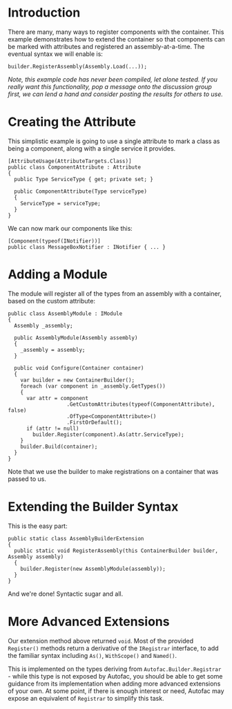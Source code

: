 # Introduction #

There are many, many ways to register components with the container. This example demonstrates how to extend the container so that components can be marked with attributes and registered an assembly-at-a-time. The eventual syntax we will enable is:

```
builder.RegisterAssembly(Assembly.Load(...));
```

_Note, this example code has never been compiled, let alone tested. If you really want this functionality, pop a message onto the discussion group first, we can lend a hand and consider posting the results for others to use._

# Creating the Attribute #

This simplistic example is going to use a single attribute to mark a class as being a component, along with a single service it provides.

```
[AttributeUsage(AttributeTargets.Class)]
public class ComponentAttribute : Attribute
{
  public Type ServiceType { get; private set; }

  public ComponentAttribute(Type serviceType)
  {
    ServiceType = serviceType;
  }
}
```

We can now mark our components like this:

```
[Component(typeof(INotifier))]
public class MessageBoxNotifier : INotifier { ... }
```

# Adding a Module #

The module will register all of the types from an assembly with a container, based on the custom attribute:

```
public class AssemblyModule : IModule
{
  Assembly _assembly;

  public AssemblyModule(Assembly assembly)
  {
    _assembly = assembly;
  }

  public void Configure(Container container)
  {
    var builder = new ContainerBuilder();
    foreach (var component in _assembly.GetTypes())
    {
      var attr = component
                   .GetCustomAttributes(typeof(ComponentAttribute), false)
                   .OfType<ComponentAttribute>()
                   .FirstOrDefault();
      if (attr != null)
        builder.Register(component).As(attr.ServiceType);
    }
    builder.Build(container);
  }
}
```

Note that we use the builder to make registrations on a container that was passed to us.

# Extending the Builder Syntax #

This is the easy part:

```
public static class AssemblyBuilderExtension
{
  public static void RegisterAssembly(this ContainerBuilder builder, Assembly assembly)
  {
    builder.Register(new AssemblyModule(assembly));
  }
}
```

And we're done! Syntactic sugar and all.

# More Advanced Extensions #

Our extension method above returned `void`. Most of the provided `Register()` methods return a derivative of the `IRegistrar` interface, to add the familiar syntax including `As()`, `WithScope()` and `Named()`.

This is implemented on the types deriving from `Autofac.Builder.Registrar` - while this type is not exposed by Autofac, you should be able to get some guidance from its implementation when adding more advanced extensions of your own. At some point, if there is enough interest or need, Autofac may expose an equivalent of `Registrar` to simplify this task.